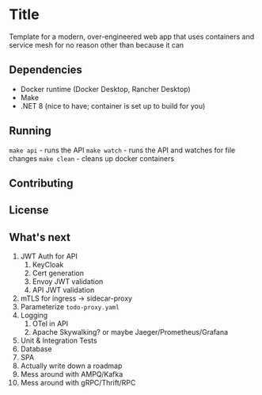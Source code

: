 # Title

Template for a modern, over-engineered web app that uses containers and service mesh for no reason other than because it can

## Dependencies

- Docker runtime (Docker Desktop, Rancher Desktop)
- Make
- .NET 8 (nice to have; container is set up to build for you)

## Running

`make api` - runs the API
`make watch` - runs the API and watches for file changes
`make clean` - cleans up docker containers

## Contributing

## License

## What's next

1. JWT Auth for API
   1. KeyCloak
   2. Cert generation
   3. Envoy JWT validation
   4. API JWT validation
2. mTLS for ingress -> sidecar-proxy
3. Parameterize `todo-proxy.yaml`
4. Logging
   1. OTel in API
   2. Apache Skywalking? or maybe Jaeger/Prometheus/Grafana
5. Unit & Integration Tests
6. Database
7. SPA
8. Actually write down a roadmap
9. Mess around with AMPQ/Kafka
10. Mess around with gRPC/Thrift/RPC
